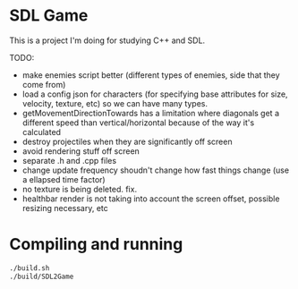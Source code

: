 # SDL Game

This is a project I'm doing for studying C++ and SDL.

TODO:
- make enemies script better (different types of enemies, side that they come from)
- load a config json for characters (for specifying base attributes for size, velocity, texture, etc) so we can have many types.
- getMovementDirectionTowards has a limitation where diagonals get a different speed than vertical/horizontal because of the way it's calculated
- destroy projectiles when they are significantly off screen
- avoid rendering stuff off screen
- separate .h and .cpp files
- change update frequency shoudn't change how fast things change (use a ellapsed time factor)
- no texture is being deleted. fix.
- healthbar render is not taking into account the screen offset, possible resizing necessary, etc

# Compiling and running

```bash
./build.sh
./build/SDL2Game
```
